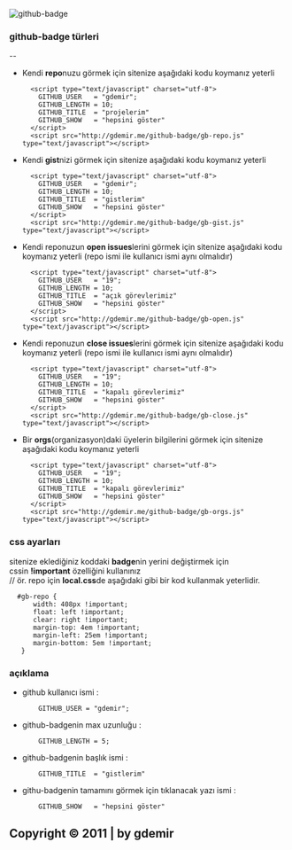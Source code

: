 

![github-badge](http://gdemir.me/chrome/sembol/github-badge.png)

### github-badge türleri
--

- Kendi **repo**nuzu görmek için sitenize aşağıdaki kodu koymanız yeterli

		<script type="text/javascript" charset="utf-8">
		  GITHUB_USER   = "gdemir";
		  GITHUB_LENGTH = 10;
		  GITHUB_TITLE  = "projelerim"
		  GITHUB_SHOW   = "hepsini göster"
		</script>
		<script src="http://gdemir.me/github-badge/gb-repo.js" type="text/javascript"></script>

- Kendi **gist**nizi görmek için sitenize aşağıdaki kodu koymanız yeterli

		<script type="text/javascript" charset="utf-8">
		  GITHUB_USER   = "gdemir";
		  GITHUB_LENGTH = 10;
		  GITHUB_TITLE  = "gistlerim"
		  GITHUB_SHOW   = "hepsini göster"
		</script>
		<script src="http://gdemir.me/github-badge/gb-gist.js" type="text/javascript"></script>

- Kendi reponuzun **open issues**lerini görmek için sitenize aşağıdaki kodu koymanız yeterli (repo ismi ile kullanıcı ismi aynı olmalıdır)

		<script type="text/javascript" charset="utf-8">
		  GITHUB_USER   = "19";
		  GITHUB_LENGTH = 10;
		  GITHUB_TITLE  = "açık görevlerimiz"
		  GITHUB_SHOW   = "hepsini göster"
		</script>
		<script src="http://gdemir.me/github-badge/gb-open.js" type="text/javascript"></script>

- Kendi reponuzun **close issues**lerini görmek için sitenize aşağıdaki kodu koymanız yeterli (repo ismi ile kullanıcı ismi aynı olmalıdır)

		<script type="text/javascript" charset="utf-8">
		  GITHUB_USER   = "19";
		  GITHUB_LENGTH = 10;
		  GITHUB_TITLE  = "kapalı görevlerimiz"
		  GITHUB_SHOW   = "hepsini göster"
		</script>
		<script src="http://gdemir.me/github-badge/gb-close.js" type="text/javascript"></script>

- Bir **orgs**(organizasyon)daki üyelerin bilgilerini görmek için sitenize aşağıdaki kodu koymanız yeterli

		<script type="text/javascript" charset="utf-8">
		  GITHUB_USER   = "19";
		  GITHUB_LENGTH = 10;
		  GITHUB_TITLE  = "kapalı görevlerimiz"
		  GITHUB_SHOW   = "hepsini göster"
		</script>
		<script src="http://gdemir.me/github-badge/gb-orgs.js" type="text/javascript"></script>

### css ayarları

sitenize eklediğiniz koddaki **badge**nin yerini değiştirmek için  
cssin **!important** özelliğini kullanınız  
// ör. repo için **local.css**de aşağıdaki gibi bir kod kullanmak yeterlidir.	
	
      #gb-repo {
          width: 408px !important;
          float: left !important;
          clear: right !important;
          margin-top: 4em !important;
          margin-left: 25em !important;
          margin-bottom: 5em !important;
       }
	

### açıklama

- github kullanıcı ismi :

		  GITHUB_USER = "gdemir";

- github-badgenin max uzunluğu :

		  GITHUB_LENGTH = 5;
		  
- github-badgenin başlık ismi :

		  GITHUB_TITLE  = "gistlerim"
		  
- githu-badgenin tamamını görmek için tıklanacak yazı ismi :

		  GITHUB_SHOW   = "hepsini göster"

Copyright © 2011 | by gdemir
--
